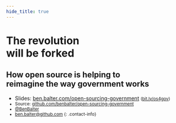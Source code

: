 ```yaml
---
hide_title: true
---
```


# The revolution<br />will be forked

## How open source is helping to<br />reimagine the way government works
* Slides: [ben.balter.com/open-sourcing-government](http://ben.balter.com/open-sourcing-government) <small>([bit.ly/os4gov](http://bit.ly/os4gov))
* Source: [github.com/benbalter/open-sourcing-government](http://github.com/benbalter/epen-sourcing-government)
* [@BenBalter](http://twitter.com/benbalter)
* <a href="mailto:ben.balter@github.com">ben.balter@github.com</a>
{: .contact-info}
